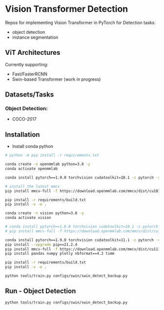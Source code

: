 # Vision Transformer Detection
Repos for implementing Vision Transformer in PyTorch for Detection tasks:
- object detection
- instance segmentation

## ViT Architectures
Currently supporting:
- Fast/FasterRCNN
- Swin-based Transformer (work in progress)
## Datasets/Tasks
### Object Detection:
- COCO-2017
## Installation
- Install conda python
```bash
# python -m pip install -r requirements.txt

conda create -n openmmlab python=3.8 -y
conda activate openmmlab

conda install pytorch==1.9.0 torchvision cudatoolkit=10.1 -c pytorch -y

# install the latest mmcv
pip install mmcv-full -f https://download.openmmlab.com/mmcv/dist/cu101/torch1.9.0/index.html

pip install -r requirements/build.txt
pip install -v -e .
```
```bash
conda create -n vision python=3.8 -y
conda activate vision

# conda install pytorch==1.8.0 torchvision cudatoolkit=10.1 -c pytorch -y
# pip install mmcv-full -f https://download.openmmlab.com/mmcv/dist/cu101/torch1.8.0/index.html

conda install pytorch==1.9.0 torchvision cudatoolkit=11.1 -c pytorch -c nvidia -y
pip install --upgrade pip==21.2.4
pip install mmcv-full -f https://download.openmmlab.com/mmcv/dist/cu111/torch1.9.0/index.html
pip install pandas numpy plotly nbformat==4.2 timm

pip install -r requirements/build.txt
pip install -v -e .

python tools/train.py configs/swin/swin_detect_backup.py

```
## Run - Object Detection
```bash
python tools/train.py configs/swin/swin_detect_backup.py
```
